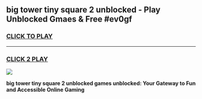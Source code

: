 
## big tower tiny square 2 unblocked - Play Unblocked Gmaes & Free #ev0gf
<h3>
<a href="https://news.freeplayer.one?title=big_tower_tiny_square_2_unblocked&ref=24F">CLICK TO PLAY</a></h3>
<hr>

<h3>
<a href="https://news.freeplayer.one?title=big_tower_tiny_square_2_unblocked&ref=24F">CLICK 2 PLAY</a>
  
</h3>

<a href="https://news.freeplayer.one?title=big_tower_tiny_square_2_unblocked&ref=24F/"><img src="https://clearcache.store/games.png"></a>


**big tower tiny square 2 unblocked games unblocked: Your Gateway to Fun and Accessible Online Gaming**
